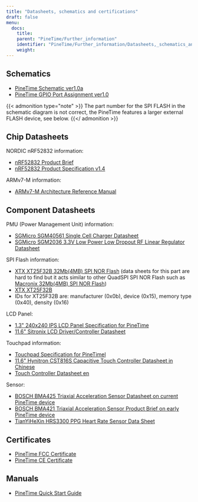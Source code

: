 ```yaml
---
title: "Datasheets, schematics and certifications"
draft: false
menu:
  docs:
    title:
    parent: "PineTime/Further_information"
    identifier: "PineTime/Further_information/Datasheets,_schematics_and_certifications"
    weight:
---
```


## Schematics

* [PineTime Schematic ver1.0a](https://files.pine64.org/doc/PineTime/PineTime%20Schematic-V1.0a-20191103.pdf)
* [PineTime GPIO Port Assignment ver1.0](https://files.pine64.org/doc/PineTime/PineTime%20Port%20Assignment%20rev1.0.pdf)

{{< admonition type="note" >}}
The part number for the SPI FLASH in the schematic diagram is not correct, the PineTime features a larger external FLASH device, see below.
{{</ admonition >}}

## Chip Datasheets

NORDIC nRF52832 information:

* [nRF52832 Product Brief](https://files.pine64.org/doc/datasheet/pinetime/nRF52832%20product%20brief.pdf)
* [nRF52832 Product Specification v1.4](https://infocenter.nordicsemi.com/pdf/nRF52832_PS_v1.4.pdf)

ARMv7-M information:

* [ARMv7-M Architecture Reference Manual](https://developer.arm.com/documentation/ddi0403/ee/?lang=en)

## Component Datasheets

PMU (Power Management Unit) information:

* [SGMicro SGM40561 Single Cell Charger Datasheet](https://files.pine64.org/doc/datasheet/pinetime/SGM40561.pdf)
* [SGMicro SGM2036 3.3V Low Power Low Dropout RF Linear Regulator Datasheet](https://files.pine64.org/doc/datasheet/pinetime/SGMICRO-SGM2036.pdf)

SPI Flash information:

* [XTX XT25F32B 32Mb(4MB) SPI NOR Flash](https://www.elnec.com/en/device/XTX/XT25F32B+%28QuadSPI%29+%5BSOP8-200%5D/) (data sheets for this part are hard to find but it acts similar to other QuadSPI SPI NOR Flash such as [Macronix 32Mb(4MB) SPI NOR Flash](https://www.macronix.com/Lists/Datasheet/Attachments/7426/MX25L3233F,%203V,%2032Mb,%20v1.6.pdf))
* [XTX XT25F32B](https://datasheet.lcsc.com/szlcsc/2005251035_XTX-XT25F32BSOIGU-S_C558851.pdf)
* IDs for XT25F32B are: manufacturer (0x0b), device (0x15), memory type (0x40), density (0x16)

LCD Panel:

* [1.3" 240x240 IPS LCD Panel Specification for PineTime](https://files.pine64.org/doc/datasheet/pinetime/PineTime%20LCD%20Panel.jpg)
* [11.6" Sitronix LCD Driver/Controller Datasheet](https://wiki.pine64.org/images/5/54/ST7789V_v1.6.pdf)

Touchpad information:

* [Touchpad Specification for PineTimel](https://files.pine64.org/doc/datasheet/pinetime/PineTime%20Touch%20Panel.jpg)
* [11.6" Hynitron CST816S Capacitive Touch Controller Datasheet in Chinese](https://files.pine64.org/doc/datasheet/pinetime/CST816S数据手册V1.1.pdf)
* [Touch Controller Datasheet en](https://wiki.pine64.org/images/2/2f/CST816S.zip)

Sensor:

* [BOSCH BMA425 Triaxial Acceleration Sensor Datasheet on current PineTime device](https://datasheet.lcsc.com/lcsc/1912111437_Bosch-Sensortec-BMA425_C437656.pdf)
* [BOSCH BMA421 Triaxial Acceleration Sensor Product Brief on early PineTime device](https://files.pine64.org/doc/datasheet/pinetime/BST-BMA421-FL000.pdf)
* [TianYiHeXin HRS3300 PPG Heart Rate Sensor Data Sheet](https://files.pine64.org/doc/datasheet/pinetime/HRS3300%20Heart%20Rate%20Sensor.pdf)

## Certificates

* [PineTime FCC Certificate](https://files.pine64.org/doc/cert/FCC_Grant_PineTime_2AWAG-PINETIME_DTS.pdf)
* [PineTime CE Certificate](https://files.pine64.org/doc/cert/CTL2203033031-W%20RED%20Certificate.pdf)

## Manuals

* [PineTime Quick Start Guide](https://wiki.pine64.org/wiki/File:PineTime_Quick_Start_Guide.pdf)
